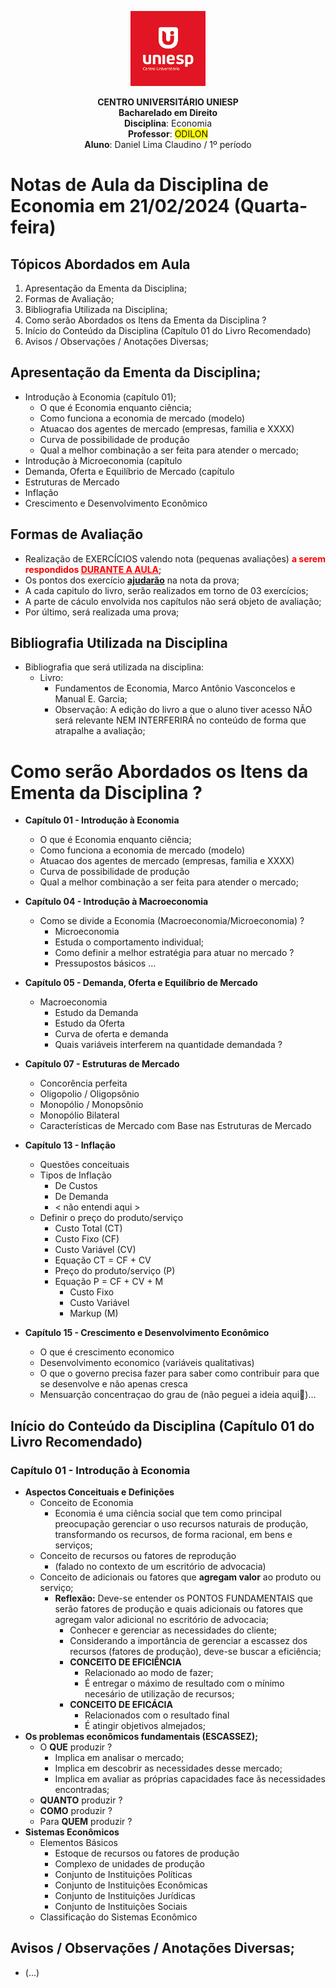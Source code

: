 

<div align="center">

<p align="center"><img height="120" src="../../../figuras/LOGO_UNIESP.png"> </p>

<p align="center"><b>CENTRO UNIVERSITÁRIO UNIESP</b><br>
<b>Bacharelado em Direito</b><br>
<b>Disciplina</b>: Economia</span><br>
<b>Professor</b>: <span style="background-color:yellow">ODILON</span><br>
<b>Aluno</b>: Daniel Lima Claudino / 1º período </p>

</div>

# Notas de Aula da Disciplina de Economia em 21/02/2024 (Quarta-feira</span>)

## Tópicos Abordados em Aula

1. Apresentação da Ementa da Disciplina;
2. Formas de Avaliação;
3. Bibliografia Utilizada na Disciplina;
4. Como serão Abordados os Itens da Ementa da Disciplina ?
5. Início do Conteúdo da Disciplina (Capítulo 01 do Livro Recomendado)
6. Avisos / Observações / Anotações Diversas;

## Apresentação da Ementa da Disciplina;

- Introdução à Economia (capítulo 01);
  - O que é Economia enquanto ciência;
  - Como funciona a economia de mercado (modelo)
  - Atuacao dos agentes de mercado (empresas, familia e XXXX)
  - Curva de possibilidade de produção
  - Qual a melhor combinação a ser feita para atender o mercado;
- Introdução à Microeconomia (capítulo 
- Demanda, Oferta e Equilíbrio de Mercado  (capítulo 
- Estruturas de Mercado
- Inflação
- Crescimento e Desenvolvimento Econômico

## Formas de Avaliação

- Realização de EXERCÍCIOS valendo nota (pequenas avaliações) <span style="color:red;font-weight:bold">a serem respondidos <u>DURANTE A **AULA**</u></span>;
- Os pontos dos exercício <u>**ajudarão**</u> na nota da prova;
- A cada capitulo do livro, serão realizados em torno de 03 exercícios;
- A parte de cáculo envolvida nos capítulos não será objeto de avaliação;
- Por último, será realizada uma prova;

## Bibliografia Utilizada na Disciplina

- Bibliografia que será utilizada na disciplina:
  - Livro:
    - Fundamentos de Economia, Marco Antônio Vasconcelos e Manual E. Garcia;
    - Observação: A edição do livro a que o aluno tiver acesso NÃO será relevante NEM INTERFERIRÁ no conteúdo de forma que atrapalhe a avaliação; 

# Como serão Abordados os Itens da Ementa da Disciplina ?

- **Capítulo 01 - Introdução à Economia**
  - O que é Economia enquanto ciência;
  - Como funciona a economia de mercado (modelo)
  - Atuacao dos agentes de mercado (empresas, familia e XXXX)
  - Curva de possibilidade de produção
  - Qual a melhor combinação a ser feita para atender o mercado;

- **Capítulo 04 - Introdução à Macroeconomia**
  - Como se divide a Economia (Macroeconomia/Microeconomia) ?
    - Microeconomia 
    - Estuda o comportamento individual;
    - Como definir a melhor estratégia para atuar no mercado ?
    - Pressupostos básicos ...
- **Capítulo 05 - Demanda, Oferta e Equilíbrio de Mercado**
  - Macroeconomia
    - Estudo da Demanda
    - Estudo da Oferta
    - Curva de oferta e demanda
    - Quais variáveis interferem na quantidade demandada ?
- **Capítulo 07 - Estruturas de Mercado**
  - Concorência perfeita
  - Oligopolio / Oligopsônio
  - Monopólio / Monopsônio
  - Monopólio Bilateral
  - Características de Mercado com Base nas Estruturas de Mercado
- **Capítulo 13 - Inflação**
  - Questões conceituais
  - Tipos de Inflação
    - De Custos
    - De Demanda
    - < não entendi aqui >
  - Definir o preço do produto/serviço
    - Custo Total (CT)
    - Custo Fixo (CF)
    - Custo Variável (CV)
    - Equação CT = CF + CV
    - Preço do produto/serviço (P)
    - Equação P = CF + CV + M
      - Custo Fixo
      - Custo Variável
      - Markup (M)
- **Capítulo 15 - Crescimento e Desenvolvimento Econômico**
  - O que é crescimento economico
  - Desenvolvimento economico (variáveis qualitativas)
  - O que o governo precisa fazer para saber como contribuir para que se desenvolve e não apenas cresca
  - Mensuarção concentraçao do grau de (não peguei a ideia aqui🤔)...

## Início do Conteúdo da Disciplina (Capítulo 01 do Livro Recomendado)

### Capítulo 01 - Introdução à Economia

- **Aspectos Conceituais e Definições**
  - Conceito de Economia
    - Economia é uma ciência social que tem como principal preocupação gerenciar o uso recursos naturais de produção, transformando os recursos, de forma racional, em bens e serviços; 
  - Conceito de recursos ou fatores de reprodução
    - (falado no contexto de um escritório de advocacia)
  - Conceito de adicionais ou fatores que **agregam valor** ao produto ou serviço;
    - **Reflexão:** Deve-se entender os PONTOS FUNDAMENTAIS que serão fatores de produção e quais adicionais ou fatores que agregam valor adicional no escritório de advocacia;
      - Conhecer e gerenciar as necessidades do cliente;
      - Considerando a importância de gerenciar a escassez dos recursos (fatores de produção), deve-se buscar a eficiência;
      - **CONCEITO DE EFICIÊNCIA**
        - Relacionado ao modo de fazer;
        - É entregar o máximo de resultado com o mínimo necesário de utilização de recursos;
      - **CONCEITO DE EFICÁCIA**
        - Relacionados com o resultado final
        - É atingir objetivos almejados;
- **Os problemas econômicos fundamentais (ESCASSEZ);**
  - O **QUE** produzir ?
    - Implica em analisar o mercado;
    - Implica em descobrir as necessidades desse mercado;
    - Implica em avaliar as próprias capacidades face ãs necessidades encontradas;
  - **QUANTO** produzir ?
  - **COMO** produzir ?
  - Para **QUEM** produzir ?
- **Sistemas Econômicos**
  - Elementos Básicos
    - Estoque de recursos ou fatores de produção
    - Complexo de unidades de produção
    - Conjunto de Instituições Políticas
    - Conjunto de Instituições Econômicas
    - Conjunto de Instituições Jurídicas
    - Conjunto de Instituições Sociais
  - Classificação do Sistemas Econômico

## Avisos / Observações / Anotações Diversas;

- (...)

